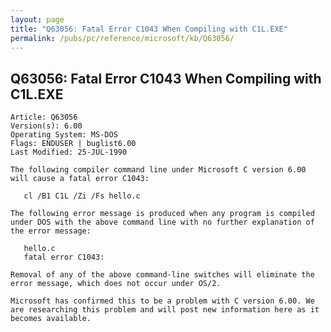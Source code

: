 ```yaml
---
layout: page
title: "Q63056: Fatal Error C1043 When Compiling with C1L.EXE"
permalink: /pubs/pc/reference/microsoft/kb/Q63056/
---
```


## Q63056: Fatal Error C1043 When Compiling with C1L.EXE

	Article: Q63056
	Version(s): 6.00
	Operating System: MS-DOS
	Flags: ENDUSER | buglist6.00
	Last Modified: 25-JUL-1990
	
	The following compiler command line under Microsoft C version 6.00
	will cause a fatal error C1043:
	
	   cl /B1 C1L /Zi /Fs hello.c
	
	The following error message is produced when any program is compiled
	under DOS with the above command line with no further explanation of
	the error message:
	
	   hello.c
	   fatal error C1043:
	
	Removal of any of the above command-line switches will eliminate the
	error message, which does not occur under OS/2.
	
	Microsoft has confirmed this to be a problem with C version 6.00. We
	are researching this problem and will post new information here as it
	becomes available.

